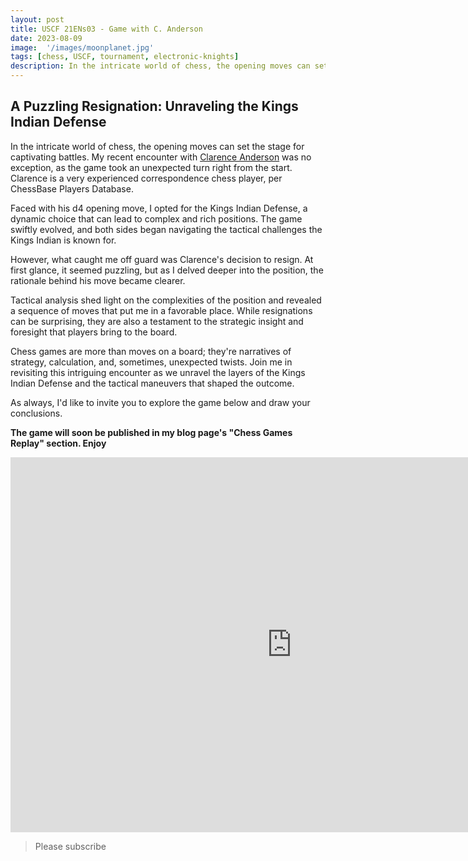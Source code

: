 ```yaml
---
layout: post
title: USCF 21ENs03 - Game with C. Anderson
date: 2023-08-09
image:  '/images/moonplanet.jpg'
tags: [chess, USCF, tournament, electronic-knights]
description: In the intricate world of chess, the opening moves can set the stage for captivating battles. My recent encounter with Clarence Anderson was no exception, as the game took an unexpected turn right from the start.
---
```



## A Puzzling Resignation: Unraveling the Kings Indian Defense

In the intricate world of chess, the opening moves can set the stage for captivating battles. My recent encounter with [Clarence Anderson](https://players.chessbase.com/en/player/anderson_clarence/7851) was no exception, as the game took an unexpected turn right from the start. Clarence is a very experienced correspondence chess player, per ChessBase Players Database.

Faced with his d4 opening move, I opted for the Kings Indian Defense, a dynamic choice that can lead to complex and rich positions. The game swiftly evolved, and both sides began navigating the tactical challenges the Kings Indian is known for.

However, what caught me off guard was Clarence's decision to resign. At first glance, it seemed puzzling, but as I delved deeper into the position, the rationale behind his move became clearer.

Tactical analysis shed light on the complexities of the position and revealed a sequence of moves that put me in a favorable place. While resignations can be surprising, they are also a testament to the strategic insight and foresight that players bring to the board.

Chess games are more than moves on a board; they're narratives of strategy, calculation, and, sometimes, unexpected twists. Join me in revisiting this intriguing encounter as we unravel the layers of the Kings Indian Defense and the tactical maneuvers that shaped the outcome.

As always, I'd like to invite you to explore the game below and draw your conclusions.

**The game will soon be published in my blog page's "Chess Games Replay" section. Enjoy**

<iframe style='border: 0;' width='900px' height='600px' src='https://share.chessbase.com/SharedGames/frame/?p=O8b5vJb/1NPMJVoJesJj+5nOP5v/jz9d/h7gOqKIGbPBVQoKQaQpElqfm1Id7jFW'></iframe>

> Please subscribe